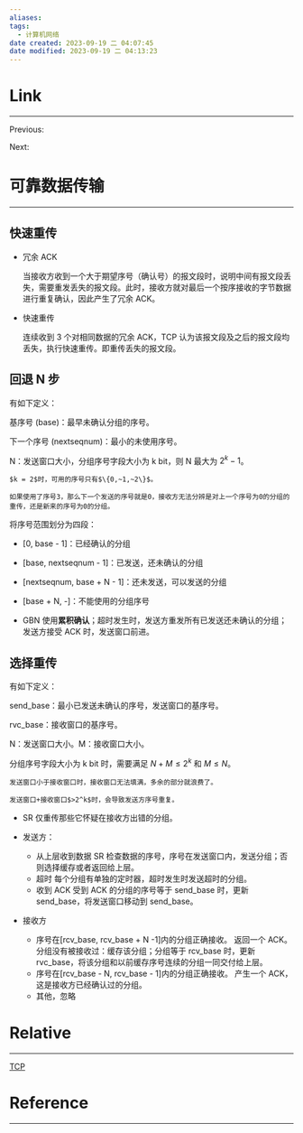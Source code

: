 ```yaml
---
aliases:
tags:
  - 计算机网络
date created: 2023-09-19 二 04:07:45
date modified: 2023-09-19 二 04:13:23
---
```


# Link

---

Previous:

Next:

# 可靠数据传输

---

## 快速重传

- 冗余 ACK

  当接收方收到一个大于期望序号（确认号）的报文段时，说明中间有报文段丢失，需要重发丢失的报文段。此时，接收方就对最后一个按序接收的字节数据进行重复确认，因此产生了冗余 ACK。

- 快速重传

  连续收到 3 个对相同数据的冗余 ACK，TCP 认为该报文段及之后的报文段均丢失，执行快速重传。即重传丢失的报文段。

## 回退 N 步

有如下定义：

基序号 (base)：最早未确认分组的序号。

下一个序号 (nextseqnum)：最小的未使用序号。

N：发送窗口大小，分组序号字段大小为 k bit，则 N 最大为 $2^k-1$。

```ad-example
$k = 2$时，可用的序号只有$\{0,~1,~2\}$。

如果使用了序号3，那么下一个发送的序号就是0，接收方无法分辨是对上一个序号为0的分组的重传，还是新来的序号为0的分组。
```

将序号范围划分为四段：

- [0, base - 1]：已经确认的分组
- [base, nextseqnum - 1]：已发送，还未确认的分组
- [nextseqnum, base + N - 1]：还未发送，可以发送的分组
- [base + N, -]：不能使用的分组序号

- GBN 使用**累积确认**；超时发生时，发送方重发所有已发送还未确认的分组；发送方接受 ACK 时，发送窗口前进。

## 选择重传

有如下定义：

send_base：最小已发送未确认的序号，发送窗口的基序号。

rvc_base：接收窗口的基序号。

N：发送窗口大小。M：接收窗口大小。

分组序号字段大小为 k bit 时，需要满足 $N+M\le2^k$ 和 $M\le N$。

```ad-tip
发送窗口小于接收窗口时，接收窗口无法填满，多余的部分就浪费了。

发送窗口+接收窗口$>2^k$时，会导致发送方序号重复。
```

- SR 仅重传那些它怀疑在接收方出错的分组。

- 发送方：
  - 从上层收到数据
    SR 检查数据的序号，序号在发送窗口内，发送分组；否则选择缓存或者返回给上层。
  - 超时
    每个分组有单独的定时器，超时发生时发送超时的分组。
  - 收到 ACK
    受到 ACK 的分组的序号等于 send_base 时，更新 send_base，将发送窗口移动到 send_base。
- 接收方
  - 序号在[rcv_base, rcv_base + N -1]内的分组正确接收。
    返回一个 ACK。分组没有被接收过：缓存该分组；分组等于 rcv_base 时，更新 rvc_base，将该分组和以前缓存序号连续的分组一同交付给上层。
  - 序号在[rcv_base - N, rcv_base - 1]内的分组正确接收。
    产生一个 ACK，这是接收方已经确认过的分组。
  - 其他，忽略

# Relative

---

[TCP](TCP.md)

# Reference

---
